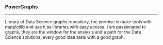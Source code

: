 ### PowerGraphs
-----

Library of Data Science graphs repository, the premise is make tools with matplotlib and use it as libraries with easy access.
I am passionated to graphs, they are the window for the analysis and a path for the Data Science solutions, every good idea stats with a good graph.



